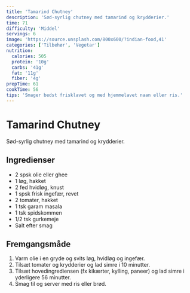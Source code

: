 ```yaml
---
title: 'Tamarind Chutney'
description: 'Sød-syrlig chutney med tamarind og krydderier.'
time: 71
difficulty: 'Middel'
servings: 6
image: 'https://source.unsplash.com/800x600/?indian-food,41'
categories: ['Tilbehør', 'Vegetar']
nutrition:
  calories: 505
  protein: '10g'
  carbs: '41g'
  fat: '11g'
  fiber: '4g'
prepTime: 61
cookTime: 56
tips: 'Smager bedst frisklavet og med hjemmelavet naan eller ris.'
---
```


# Tamarind Chutney

Sød-syrlig chutney med tamarind og krydderier.

## Ingredienser

- 2 spsk olie eller ghee  
- 1 løg, hakket  
- 2 fed hvidløg, knust  
- 1 spsk frisk ingefær, revet  
- 2 tomater, hakket  
- 1 tsk garam masala  
- 1 tsk spidskommen  
- 1/2 tsk gurkemeje  
- Salt efter smag

## Fremgangsmåde

1. Varm olie i en gryde og svits løg, hvidløg og ingefær.
2. Tilsæt tomater og krydderier og lad simre i 10 minutter.
3. Tilsæt hovedingrediensen (fx kikærter, kylling, paneer) og lad simre i yderligere 56 minutter.
4. Smag til og server med ris eller brød.
